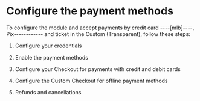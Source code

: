 # Configure the payment methods 

To configure the module and accept payments by credit card ----[mlb]----, Pix------------ and ticket in the Custom (Transparent), follow these steps:

1. Configure your credentials

2. Enable the payment methods

3. Configure your Checkout for payments with credit and debit cards

4. Configure the Custom Checkout for offline payment methods

5. Refunds and cancellations